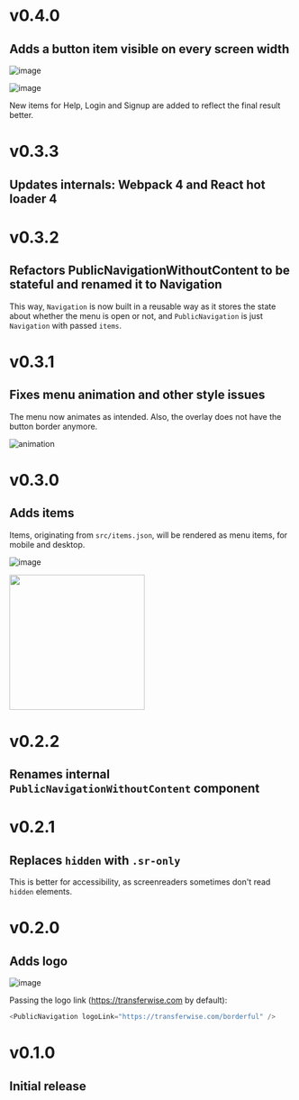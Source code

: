 # v0.4.0
## Adds a button item visible on every screen width

![image](https://user-images.githubusercontent.com/5443561/36666623-e335e9be-1af3-11e8-9723-6ac2075b142f.png)

![image](https://user-images.githubusercontent.com/5443561/36666645-f79dd48e-1af3-11e8-96cb-bae25d91514d.png)

New items for Help, Login and Signup are added to reflect the final result better.

# v0.3.3
## Updates internals: Webpack 4 and React hot loader 4

# v0.3.2
## Refactors PublicNavigationWithoutContent to be stateful and renamed it to Navigation

This way, `Navigation` is now built in a reusable way as it stores the state
about whether the menu is open or not, and `PublicNavigation` is just `Navigation` with passed `items`.

# v0.3.1
## Fixes menu animation and other style issues

The menu now animates as intended. Also, the overlay does not have the button border anymore.

![animation](https://user-images.githubusercontent.com/5443561/36427340-e1d427ba-1644-11e8-8909-c076367e1445.gif)

# v0.3.0
## Adds items

Items, originating from `src/items.json`, will be rendered as menu items, for mobile and desktop.

![image](https://user-images.githubusercontent.com/5443561/36378305-3b2b21b6-1572-11e8-8937-ad438c29a2ce.png)

<img src="https://user-images.githubusercontent.com/5443561/36378339-56f72656-1572-11e8-9bf3-91105ba90eae.png" width="240">


# v0.2.2
## Renames internal `PublicNavigationWithoutContent` component

# v0.2.1
## Replaces `hidden` with `.sr-only`

This is better for accessibility, as screenreaders sometimes don't read `hidden` elements.

# v0.2.0
## Adds logo

![image](https://user-images.githubusercontent.com/5443561/35562098-41198892-05aa-11e8-8952-4806593298b3.png)

Passing the logo link (https://transferwise.com by default):
```js
<PublicNavigation logoLink="https://transferwise.com/borderful" />
```

# v0.1.0
## Initial release